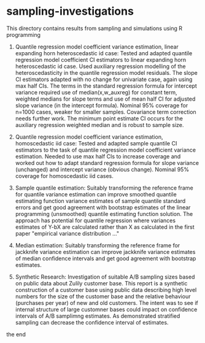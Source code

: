 # sampling-investigations

This directory contains results from sampling and simulations using R programming

1. Quantile regression model coefficient variance estimation, linear expanding horn heteroscedastic id case: Tested and adapted quantile regression model coefficient CI estimators to linear expanding horn heteroscedastic id case. Used auxiliary regression modelling of the heteroscedasticity in the quantile regression model residuals. The slope CI estimators adapted with no change for univariate case, again using max half CIs. The terms in the standard regression formula for intercept variance required use of median(x,w_auxreg) for constant term, weighted medians for slope terms and use of mean half CI for adjusted slope variance (in the intercept formula). Nominal 95% coverage for n=1000 cases, weaker for smaller samples. Covariance term correction needs further work. The minimum point estimate CI occurs for the auxiliary regression weighted median and is robust to sample size.

2. Quantile regression model coefficient variance estimation, homoscedastic iid case: Tested and adapted sample quantile CI estimators to the task of quantile regression model coefficient variance estimation. Needed to use max half CIs to increase coverage and worked out how to adapt standard regression formula for slope variance (unchanged) and intercept variance (obvious change). Nominal 95% coverage for homoscedastic iid cases.

3. Sample quantile estimation: Suitably transforming the reference frame for quantile variance estimation can improve smoothed quantile estimating function variance estimates of sample quantile standard errors and get good agreement with bootstrap estimates of the linear programming (unsmoothed) quantile estimating function solution. The approach has potential for quantile regression where variances estimates of Y-bX are calculated rather than X as calculated in the first paper "empirical variance distribution ..."

4. Median estimation: Suitably transforming the reference frame for jackknife variance estimation can improve jackknife variance estimates of median confidence intervals and get good agreement with bootstrap estimates.  

5. Synthetic Research: Investigation of suitable A/B sampling sizes based on public data about Zulily customer base. This report is a synthetic construction of a customer base using public data describing high level numbers for the size of the customer base and the relative behaviour (purchases per year) of new and old customers. The intent was to see if internal structure of large customner bases could impact on confidence intervals of A/B samplimng estimates. As demonstrated stratified sampling can decrease the confidence interval of estimates. 

the end
